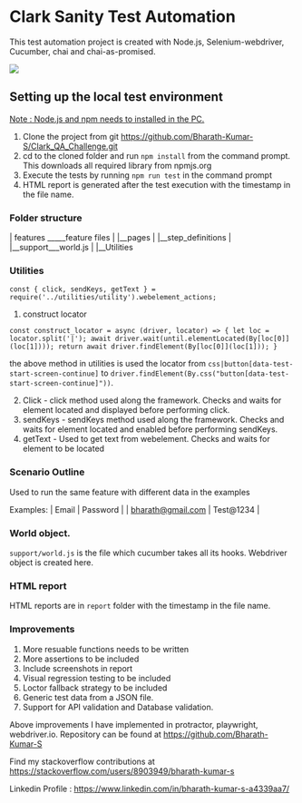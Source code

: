 # Clark Sanity Test Automation

This test automation project is created with Node.js, Selenium-webdriver, Cucumber, chai and chai-as-promised.

<img src="Clark_.ßgif">

## Setting up the local test environment

<u>Note : Node.js and npm needs to installed in the PC.</u> 

1. Clone the project from git https://github.com/Bharath-Kumar-S/Clark_QA_Challenge.git
2. cd to the cloned folder and run `npm install` from the command prompt. This downloads all required library from npmjs.org 
3. Execute the tests by running `npm run test` in the command prompt
4. HTML report is generated after the test execution with the timestamp in the file name.

### Folder structure
    
   |
   features  _____feature files
             |
             |__pages
             |
             |__step_definitions
             |
             |__support___world.js
             |
             |__Utilities

### Utilities 

`const { click, sendKeys, getText } = require('../utilities/utility').webelement_actions;`


1. construct locator 

`const construct_locator = async (driver, locator) => {
    let loc = locator.split('|');
    await driver.wait(until.elementLocated(By[loc[0]](loc[1])));
    return await driver.findElement(By[loc[0]](loc[1]));
}`

the above method in utilities is used the locator from  `css|button[data-test-start-screen-continue]` to `driver.findElement(By.css("button[data-test-start-screen-continue]"))`.

2. Click - click method used along the framework. Checks and waits for element located and displayed before performing click.  
3. sendKeys - sendKeys method used along the framework. Checks and waits for element located and enabled before performing sendKeys.  
4. getText - Used to get text from webelement. Checks and waits for element to be located

### Scenario Outline

Used to run the same feature with different data in the examples

 Examples:
            | Email             | Password  |
            | bharath@gmail.com | Test@1234 |

### World object.

`support/world.js` is the file which cucumber takes all its hooks. Webdriver object is created here.

### HTML report 

HTML reports are in `report` folder with the timestamp in the file name.

### Improvements

1. More resuable functions needs to be written
2. More assertions to be included 
2. Include screenshots in report
3. Visual regression testing to be included
4. Loctor fallback strategy to be included
5. Generic test data from a JSON file.
6. Support for API validation and Database validation.

Above improvements I have implemented in protractor, playwright, webdriver.io. Repository can be found at https://github.com/Bharath-Kumar-S

Find my stackoverflow contributions at https://stackoverflow.com/users/8903949/bharath-kumar-s

Linkedin Profile : https://www.linkedin.com/in/bharath-kumar-s-a4339aa7/


